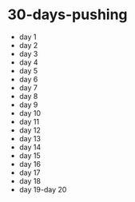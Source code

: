 # 30-days-pushing

 - day 1
 - day 2
 - day 3
 - day 4
 - day 5
 - day 6
 - day 7
 - day 8
 - day 9
 - day 10
 - day 11
 - day 12
 - day 13
 - day 14
 - day 15
 - day 16
 - day 17
 - day 18
 - day 19-day 20
